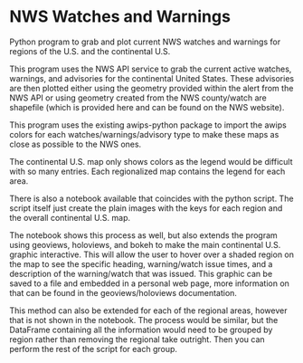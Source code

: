 # NWS Watches and Warnings
 Python program to grab and plot current NWS watches and warnings for regions of the U.S. and the continental U.S.

This program uses the NWS API service to grab the current active watches, warnings, and advisories for the continental United States. These advisories are then plotted either using the geometry provided within the alert from the NWS API or using geometry created from the NWS county/watch are shapefile (which is provided here and can be found on the NWS website). 

This program uses the existing awips-python package to import the awips colors for each watches/warnings/advisory type to make these maps as close as possible to the NWS ones.

The continental U.S. map only shows colors as the legend would be difficult with so many entries. Each regionalized map contains the legend for each area. 



There is also a notebook available that coincides with the python script. The script itself just create the plain images with the keys for each region and the overall continental U.S. map.

The notebook shows this process as well, but also extends the program using geoviews, holoviews, and bokeh to make the main continental U.S. graphic interactive. This will allow the user to hover over a shaded region on the map to see the specific heading, warning/watch issue times, and a description of the warning/watch that was issued. This graphic can be saved to a file and embedded in a personal web page, more information on that can be found in the geoviews/holoviews documentation.

This method can also be extended for each of the regional areas, however that is not shown in the notebook. The process would be similar, but the DataFrame containing all the information would need to be grouped by region rather than removing the regional take outright. Then you can perform the rest of the script for each group.
